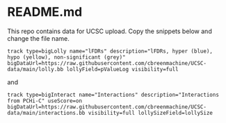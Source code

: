 # README.md

This repo contains data for UCSC upload.  Copy the snippets below and change the file name.

`track type=bigLolly name="lFDRs" description="lFDRs, hyper (blue), hypo (yellow), non-significant (grey)" bigDataUrl=https://raw.githubusercontent.com/cbreenmachine/UCSC-data/main/lolly.bb lollyField=pValueLog visibility=full`

and 

`track type=bigInteract name="Interactions" description="Interactions from PCHi-C" useScore=on bigDataUrl=https://raw.githubusercontent.com/cbreenmachine/UCSC-data/main/interactions.bb visibility=full lollySizeField=lollySize`  

